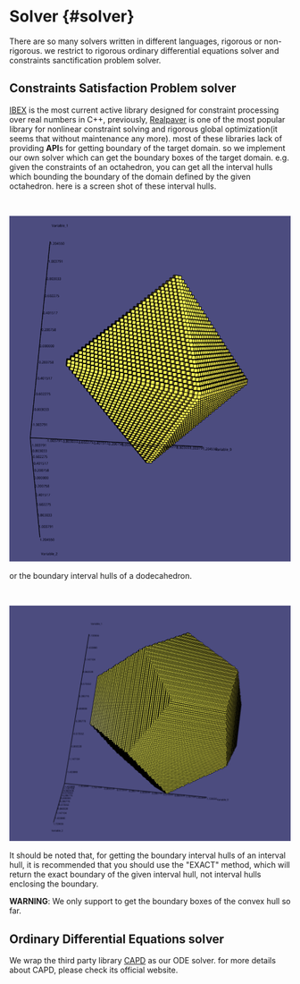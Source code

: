 # Solver {#solver}

There are so many solvers written in different languages, rigorous or non-rigorous. we restrict to rigorous ordinary differential equations solver and constraints sanctification problem solver.

## Constraints Satisfaction Problem solver

[IBEX](http://www.ibex-lib.org/) is the most current active library designed for constraint processing over real numbers in C++, previously, 
[Realpaver](http://pagesperso.lina.univ-nantes.fr/~granvilliers-l/realpaver/) is one of the most popular library for  nonlinear constraint 
solving and rigorous global optimization(it seems that without maintenance any more). most of these libraries lack of providing **API**s
 for getting boundary of the target domain. so we implement our own solver which can get the boundary boxes of the target domain.
e.g. given the constraints of an octahedron, you can get all the interval hulls which bounding the boundary of the domain defined by the given octahedron.
here is a screen shot of these interval hulls.

<br />
<p align="center">
    <img src="octahedron.png" alt="octahedron" width="1000">
</p>

or the boundary interval hulls of a dodecahedron.

<br />
<p align="center">
    <img src="dodecahedron.png" alt="dodecahedron" width="1000" >
</p>

It should be noted that, for getting the boundary interval hulls of an interval hull, it is recommended that you should use the "EXACT" method, which will return
 the exact boundary of the given interval hull, not interval hulls enclosing the boundary.

**WARNING**: We only support to get the boundary boxes of the convex hull so far. 

## Ordinary Differential Equations solver

We wrap the third party library [CAPD](http://capd.ii.uj.edu.pl/) as our ODE solver. for more details about CAPD, please check its official website.